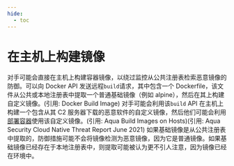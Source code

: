 ```yaml
---
hide:
  - toc
---
```


# 在主机上构建镜像

对手可能会直接在主机上构建容器镜像，以绕过监控从公共注册表检索恶意镜像的防御。可以向 Docker API 发送远程<code>build</code>请求，其中包含一个 Dockerfile，该文件从公共或本地注册表中提取一个普通基础镜像（例如 alpine），然后在其上构建自定义镜像。(引用: Docker Build Image)  对手可能会利用该<code>build</code> API 在主机上构建一个包含从其 C2 服务器下载的恶意软件的自定义镜像，然后他们可能会利用[部署容器](https://attack.mitre.org/techniques/T1610)使用该自定义镜像。(引用: Aqua Build Images on Hosts)(引用: Aqua Security Cloud Native Threat Report June 2021) 如果基础镜像是从公共注册表中提取的，防御措施可能不会将镜像检测为恶意镜像，因为它是普通镜像。如果基础镜像已经存在于本地注册表中，则提取可能被认为更不引人注意，因为镜像已经在环境中。
